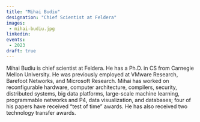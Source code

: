 ```yaml
---
title: "Mihai Budiu"
designation: "Chief Scientist at Feldera"
images:
 - mihai-budiu.jpg
linkedin: 
events:
 - 2023
draft: true
---
```


Mihai Budiu is chief scientist at Feldera. He has a Ph.D. in CS from Carnegie Mellon University. He was previously employed at VMware Research, Barefoot Networks, and Microsoft Research. Mihai has worked on reconfigurable hardware, computer architecture, compilers, security, distributed systems, big data platforms, large-scale machine learning, programmable networks and P4, data visualization, and databases; four of his papers have received “test of time” awards. He has also received two technology transfer awards.